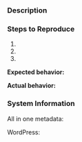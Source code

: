 ### Description
<!-- Description of the bug or feature -->


### Steps to Reproduce

1.
2.
3.

**Expected behavior:** 
<!-- What you expected to happen -->

**Actual behavior:** 
<!-- What actually happened -->

### System Information

All in one metadata:
<!-- Enter AIOM version here -->

WordPress:
<!-- Enter WordPress version here -->

<!-- _You can get the version from the readme.txt file in the plugin (usually located at `https://<yourdomain.tld>/wp-content/plugins/all-in-one-metadata/readme.txt`) and the version of WordPress from the readme.html file in the WordPress root directory (usually located at `https://<yourdomain.tld>/readme.html`)._ -->

